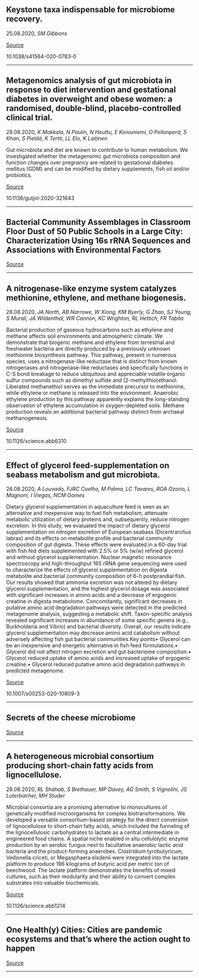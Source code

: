 ## Keystone taxa indispensable for microbiome recovery.
 25.08.2020, _SM Gibbons_



[Source](https://www.nature.com/articles/s41564-020-0783-0)

10.1038/s41564-020-0783-0

---

## Metagenomics analysis of gut microbiota in response to diet intervention and gestational diabetes in overweight and obese women: a randomised, double-blind, placebo-controlled clinical trial.
 28.08.2020, _K Mokkala, N Paulin, N Houttu, E Koivuniemi, O Pellonperä, S Khan, S Pietilä, K Tertti, LL Elo, K Laitinen_


Gut microbiota and diet are known to contribute to human metabolism. We investigated whether the metagenomic gut microbiota composition and function changes over pregnancy are related to gestational diabetes mellitus (GDM) and can be modified by dietary supplements, fish oil and/or probiotics.

[Source](https://gut.bmj.com/content/early/2020/08/25/gutjnl-2020-321643.info)

10.1136/gutjnl-2020-321643

---

## Bacterial Community Assemblages in Classroom Floor Dust of 50 Public Schools in a Large City: Characterization Using 16s rRNA Sequences and Associations with Environmental Factors

[Source](https://www.researchsquare.com/article/rs-64047/v1)

---

## A nitrogenase-like enzyme system catalyzes methionine, ethylene, and methane biogenesis.
 28.08.2020, _JA North, AB Narrowe, W Xiong, KM Byerly, G Zhao, SJ Young, S Murali, JA Wildenthal, WR Cannon, KC Wrighton, RL Hettich, FR Tabita_


Bacterial production of gaseous hydrocarbons such as ethylene and methane affects soil environments and atmospheric climate. We demonstrate that biogenic methane and ethylene from terrestrial and freshwater bacteria are directly produced by a previously unknown methionine biosynthesis pathway. This pathway, present in numerous species, uses a nitrogenase-like reductase that is distinct from known nitrogenases and nitrogenase-like reductases and specifically functions in C-S bond breakage to reduce ubiquitous and appreciable volatile organic sulfur compounds such as dimethyl sulfide and (2-methylthio)ethanol. Liberated methanethiol serves as the immediate precursor to methionine, while ethylene or methane is released into the environment. Anaerobic ethylene production by this pathway apparently explains the long-standing observation of ethylene accumulation in oxygen-depleted soils. Methane production reveals an additional bacterial pathway distinct from archaeal methanogenesis.

[Source](https://science.sciencemag.org/content/369/6507/1094)

10.1126/science.abb6310

---

## Effect of glycerol feed-supplementation on seabass metabolism and gut microbiota.
 26.08.2020, _A Louvado, FJRC Coelho, M Palma, LC Tavares, ROA Ozorio, L Magnoni, I Viegas, NCM Gomes_


Dietary glycerol supplementation in aquaculture feed is seen as an alternative and inexpensive way to fuel fish metabolism, attenuate metabolic utilization of dietary proteins and, subsequently, reduce nitrogen excretion. In this study, we evaluated the impact of dietary glycerol supplementation on nitrogen excretion of European seabass (Dicentrarchus labrax) and its effects on metabolite profile and bacterial community composition of gut digesta. These effects were evaluated in a 60-day trial with fish fed diets supplemented with 2.5% or 5% (w/w) refined glycerol and without glycerol supplementation. Nuclear magnetic resonance spectroscopy and high-throughput 16S rRNA gene sequencing were used to characterize the effects of glycerol supplementation on digesta metabolite and bacterial community composition of 6-h postprandial fish. Our results showed that ammonia excretion was not altered by dietary glycerol supplementation, and the highest glycerol dosage was associated with significant increases in amino acids and a decrease of ergogenic creatine in digesta metabolome. Concomitantly, significant decreases in putative amino acid degradation pathways were detected in the predicted metagenome analysis, suggesting a metabolic shift. Taxon-specific analysis revealed significant increases in abundance of some specific genera (e.g., Burkholderia and Vibrio) and bacterial diversity. Overall, our results indicate glycerol supplementation may decrease amino acid catabolism without adversely affecting fish gut bacterial communities.Key points• Glycerol can be an inexpensive and energetic alternative in fish feed formulations.• Glycerol did not affect nitrogen excretion and gut bacteriome composition.• Glycerol reduced uptake of amino acids and increased uptake of ergogenic creatine.• Glycerol reduced putative amino acid degradation pathways in predicted metagenome.

[Source](https://link.springer.com/article/10.1007/s00253-020-10809-3)

10.1007/s00253-020-10809-3

---

## Secrets of the cheese microbiome

[Source](https://doi.org/10.1038/s43016-020-0131-9)

---

## A heterogeneous microbial consortium producing short-chain fatty acids from lignocellulose.
 28.08.2020, _RL Shahab, S Brethauer, MP Davey, AG Smith, S Vignolini, JS Luterbacher, MH Studer_


Microbial consortia are a promising alternative to monocultures of genetically modified microorganisms for complex biotransformations. We developed a versatile consortium-based strategy for the direct conversion of lignocellulose to short-chain fatty acids, which included the funneling of the lignocellulosic carbohydrates to lactate as a central intermediate in engineered food chains. A spatial niche enabled in situ cellulolytic enzyme production by an aerobic fungus next to facultative anaerobic lactic acid bacteria and the product-forming anaerobes. Clostridium tyrobutyricum, Veillonella criceti, or Megasphaera elsdenii were integrated into the lactate platform to produce 196 kilograms of butyric acid per metric ton of beechwood. The lactate platform demonstrates the benefits of mixed cultures, such as their modularity and their ability to convert complex substrates into valuable biochemicals.

[Source](https://science.sciencemag.org/content/369/6507/eabb1214)

10.1126/science.abb1214

---

## One Health(y) Cities: Cities are pandemic ecosystems and that’s where the action ought to happen

[Source](https://www.tandfonline.com/doi/abs/10.1080/23748834.2020.1801114)

---

